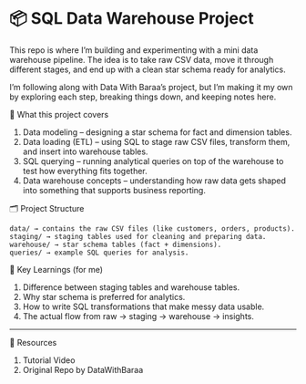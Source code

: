 # 📦 SQL Data Warehouse Project

This repo is where I’m building and experimenting with a mini data warehouse pipeline. The idea is to take raw CSV data, move it through different stages, and end up with a clean star schema ready for analytics.

I’m following along with Data With Baraa’s project, but I’m making it my own by exploring each step, breaking things down, and keeping notes here.

🚀 What this project covers

1. Data modeling – designing a star schema for fact and dimension tables.
2. Data loading (ETL) – using SQL to stage raw CSV files, transform them, and insert into warehouse tables.
3. SQL querying – running analytical queries on top of the warehouse to test how everything fits together.
4. Data warehouse concepts – understanding how raw data gets shaped into something that supports business reporting.

🗂️ Project Structure

```
data/ → contains the raw CSV files (like customers, orders, products).
staging/ → staging tables used for cleaning and preparing data.
warehouse/ → star schema tables (fact + dimensions).
queries/ → example SQL queries for analysis.
```

🔑 Key Learnings (for me)

1. Difference between staging tables and warehouse tables.
2. Why star schema is preferred for analytics.
3. How to write SQL transformations that make messy data usable.
4. The actual flow from raw → staging → warehouse → insights.

---
📖 Resources

1. Tutorial Video
2. Original Repo by DataWithBaraa
